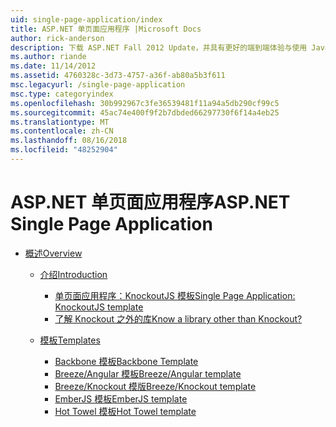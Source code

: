 ```yaml
---
uid: single-page-application/index
title: ASP.NET 单页面应用程序 |Microsoft Docs
author: rick-anderson
description: 下载 ASP.NET Fall 2012 Update，并具有更好的端到端体验与使用 JavaScrip 的重要客户端交互构建应用程序...
ms.author: riande
ms.date: 11/14/2012
ms.assetid: 4760328c-3d73-4757-a36f-ab80a5b3f611
msc.legacyurl: /single-page-application
msc.type: categoryindex
ms.openlocfilehash: 30b992967c3fe36539481f11a94a5db290cf99c5
ms.sourcegitcommit: 45ac74e400f9f2b7dbded66297730f6f14a4eb25
ms.translationtype: MT
ms.contentlocale: zh-CN
ms.lasthandoff: 08/16/2018
ms.locfileid: "48252904"
---
```

<a name="aspnet-single-page-application"></a><span data-ttu-id="d5e2e-103">ASP.NET 单页面应用程序</span><span class="sxs-lookup"><span data-stu-id="d5e2e-103">ASP.NET Single Page Application</span></span>
====================
- [<span data-ttu-id="d5e2e-104">概述</span><span class="sxs-lookup"><span data-stu-id="d5e2e-104">Overview</span></span>](overview/index.md)

    - [<span data-ttu-id="d5e2e-105">介绍</span><span class="sxs-lookup"><span data-stu-id="d5e2e-105">Introduction</span></span>](overview/introduction/index.md)

        - [<span data-ttu-id="d5e2e-106">单页面应用程序：KnockoutJS 模板</span><span class="sxs-lookup"><span data-stu-id="d5e2e-106">Single Page Application: KnockoutJS template</span></span>](overview/introduction/knockoutjs-template.md)
        - [<span data-ttu-id="d5e2e-107">了解 Knockout 之外的库</span><span class="sxs-lookup"><span data-stu-id="d5e2e-107">Know a library other than Knockout?</span></span>](overview/introduction/other-libraries.md)
    - [<span data-ttu-id="d5e2e-108">模板</span><span class="sxs-lookup"><span data-stu-id="d5e2e-108">Templates</span></span>](overview/templates/index.md)

        - [<span data-ttu-id="d5e2e-109">Backbone 模板</span><span class="sxs-lookup"><span data-stu-id="d5e2e-109">Backbone Template</span></span>](overview/templates/backbonejs-template.md)
        - [<span data-ttu-id="d5e2e-110">Breeze/Angular 模板</span><span class="sxs-lookup"><span data-stu-id="d5e2e-110">Breeze/Angular template</span></span>](overview/templates/breezeangular-template.md)
        - [<span data-ttu-id="d5e2e-111">Breeze/Knockout 模版</span><span class="sxs-lookup"><span data-stu-id="d5e2e-111">Breeze/Knockout template</span></span>](overview/templates/breezeknockout-template.md)
        - [<span data-ttu-id="d5e2e-112">EmberJS 模板</span><span class="sxs-lookup"><span data-stu-id="d5e2e-112">EmberJS template</span></span>](overview/templates/emberjs-template.md)
        - [<span data-ttu-id="d5e2e-113">Hot Towel 模板</span><span class="sxs-lookup"><span data-stu-id="d5e2e-113">Hot Towel template</span></span>](overview/templates/hottowel-template.md)
